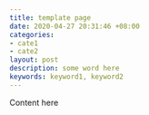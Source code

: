 ```yaml
---
title: template page
date: 2020-04-27 20:31:46 +08:00
categories:
- cate1
- cate2
layout: post
description: some word here
keywords: keyword1, keyword2
---
```


Content here
